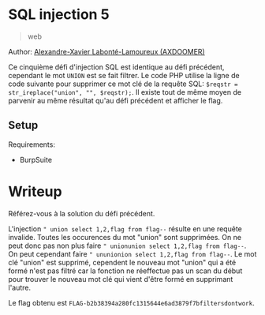 # SQL injection 5

> web

Author: [Alexandre-Xavier Labonté-Lamoureux (AXDOOMER)](https://github.com/axdoomer)

Ce cinquième défi d'injection SQL est identique au défi précédent, cependant le mot `UNION` est se fait filtrer. Le code PHP utilise la ligne de code suivante pour supprimer ce mot clé de la requête SQL: `$reqstr = str_ireplace("union", "", $reqstr);`. Il existe tout de même moyen de parvenir au même résultat qu'au défi précédent et afficher le flag. 

## Setup

Requirements:
- BurpSuite

# Writeup

Référez-vous à la solution du défi précédent. 

L'injection `" union select 1,2,flag from flag--` résulte en une requête invalide. Toutes les occurences du mot "union" sont supprimées. On ne peut donc pas non plus faire `" unionunion select 1,2,flag from flag--`. On peut cependant faire `" ununionion select 1,2,flag from flag--`. Le mot clé "union" est supprimé, cependent le nouveau mot "union" qui a été formé n'est pas filtré car la fonction ne réeffectue pas un scan du début pour trouver le nouveau mot clé qui vient d'être formé en supprimant l'autre.

Le flag obtenu est `FLAG-b2b38394a280fc1315644e6ad3879f7bfiltersdontwork`.
